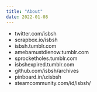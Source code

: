 ```yaml
---
title: "About"
date: 2022-01-08
---
```


- twitter.com/isbsh
- scrapbox.io/isbsh
- isbsh.tumblr.com
- amebamustdienow.tumblr.com
- sprocketholes.tumblr.com
- isbshexpired.tumblr.com
- github.com/isbsh/archives
- pinboard.in/u:isbsh
- steamcommunity.com/id/isbsh/

